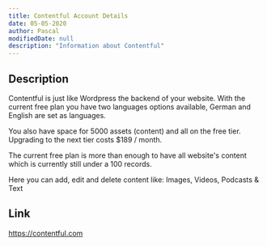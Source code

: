 ```yaml
---
title: Contentful Account Details
date: 05-05-2020
author: Pascal
modifiedDate: null
description: "Information about Contentful"
---
```

## Description

Contentful is just like Wordpress the backend of your website. With the current free plan you have two languages options available, German and English are set as languages.

You also have space for 5000 assets (content) and all on the free tier. Upgrading to the next tier costs $189 / month.

The current free plan is more than enough to have all website's content which is currently still under a 100 records.

Here you can add, edit and delete content like: Images, Videos, Podcasts & Text

## Link

<a href="https://contentful.com" class="text-info lead" target="_blank">https://contentful.com</a>